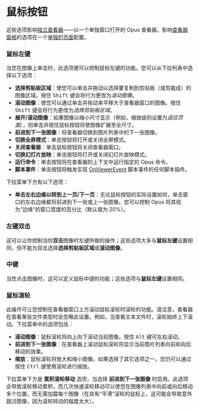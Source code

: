 # 鼠标按钮

这些选项影响[独立查看器](/Manual/additional_functionality/viewing_images/README.zh.md)——以一个单独窗口打开的 Opus 查看器。影响[查看器窗格](/Manual/basic_concepts/the_lister/viewer_pane.zh.md)的选项在一个[单独的页面](../viewer_pane.zh.md)配置。

### 鼠标左键

当您在图像上单击时，此选项便可以控制鼠标左键的功能。您可以从下拉列表中选择以下选项：

- **选择剪贴板区域**：使您可以单击并拖动以选择要复制到剪贴板（或剪裁成）的图像区域。按住 <kbd>Shift</kbd> 键会将行为更改为*滚动图像*。
- **滚动图像**：使您可以通过单击并拖动来平移大于查看器窗口的图像。按住 <kbd>Shift</kbd> 键会将行为更改为*选择剪贴板区域*。
- **展开/滚动图像**：如果图像以缩小尺寸显示（例如，缩放级别设置为*适应页面*），则单击并按住鼠标按钮将使图像扩展至全尺寸。
- **前进到下一张图像**：将查看器切换到图片列表中的下一张图像。
- **切换全屏模式**：单击按钮将打开或关闭全屏模式。
- **关闭查看器**：单击鼠标按钮将关闭查看器窗口。
- **切换幻灯片放映**：单击按钮将打开或关闭幻灯片放映模式。
- **运行命令**：单击按钮将在查看器的上下文中运行指定的 Opus 命令。
- **脚本事件**：单击按钮将触发实现 [OnViewerEvent](/Manual/reference/scripting_reference/scripting_events/onviewerevent.zh.md) 脚本事件的任何脚本插件。

下拉菜单下方有以下选项：

- **单击左右边缘以转到上一页/下一页**：无论鼠标按钮的实际设置如何，单击窗口的左右边缘都将前进到下一张或上一张图像。您可以控制 Opus 将其视为“边缘”的窗口宽度的百分比（默认值为 20%）。

### 左键双击

这可以让你控制当你**双击**图像时左键所做的操作；这些选项大多与**鼠标左键**设置相同，但不能为双击选择**选择剪贴板区域**或**滚动图像**。

### 中键

当您点击图像时，这可以定义鼠标中键的功能；这些选项与**鼠标左键**设置相同。

### 鼠标滚轮

此操作可让您控制在查看器窗口上方滚动鼠标滚轮时滚轮的功能。请注意，查看器在查看某些文件类型时会忽略此设置。例如，当查看文本文件时，滚轮始终上下滚动。下拉菜单中的选项包括：

- **滚动图像**：鼠标滚轮将向上向下滚动当前图像。按住 <kbd>Alt</kbd> 键可左右滚动。
- **前进到下一张图像**：在查看器上滚动鼠标滚轮将显示当前图片列表向前和向后移动的效果。
- **缩放**：鼠标滚轮将放大和缩小图像。如果选择了其它选项之一，您仍可以通过按住 <kbd>Ctrl</kbd> 键使用滚轮进行缩放。

下拉菜单下方是 **累积滚轮移动** 选项，当选择 **前进到下一张图像** 时启用。此选项会导致滚轮移动累积，而几次快速滚轮移动可以使您在图像列表中向前或向后移动多个位置，而无需加载每个图像（在具有“平滑”滚轮的鼠标上，这可能会导致意外跳过图像，因为滚轮转动的幅度太大）。